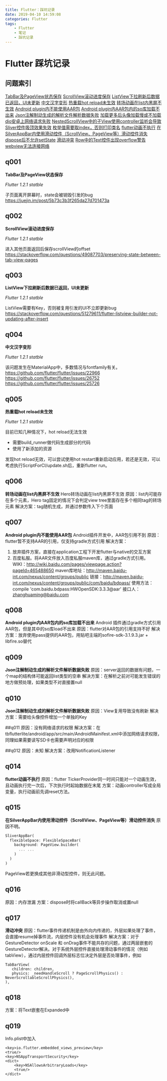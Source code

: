 ```yaml
---
title: Flutter：踩坑记录
date: 2019-04-10 14:59:08
categories: Flutter
tags:
    - Flutter
    - 笔记
    - 踩坑记录
---
```


# Flutter 踩坑记录

## 问题索引

[TabBar及PageView状态保存](#q001)
[ScrollView滚动进度保存](#q002)
[ListView下拉刷新后数据已返回，UI未更新](#q003)
[中文汉字变形](#q004)
[热重载hot reload未生效](#q005)
[转场动画在list内黑屏不生效](#q006)
[Android plugin内不能使用AAR包](#q007)
[Android plugin内AAR包内的so库加载不出来](#q008)
[Json注解制动生成的解析文件解析数据失败](#q009)
[加载更多后头像加载慢或不加载](#q010)
[dio安卓上网络请求失败](#q011)
[NestedScrollView中的子View使用controller监听会导致Sliver控件吸顶效果失效](#q012)
[枚举值需要取index，否则打印类名](#q013)
[flutter动画不执行](#q014)
[在SilverAppBar内使用滑动控件（ScrollView、PageView等）滑动控件消失](#q015)
[dispose后不允许setState](#q016)
[滑动冲突](#q017)
[Row中的Text控件出现overflow警告](#q018)
[webview无法连接网络](#q019)

## q001

**TabBar及PageView状态保存**

*Flutter 1.2.1 statble*

子页面离开屏幕时，state会被销毁引发的bug
https://juejin.im/post/5b73c3b3f265da27d701473a

## q002

**ScrollView滚动进度保存**

*Flutter 1.2.1 statble*

进入其他页面返回后保存scrollView的offset
https://stackoverflow.com/questions/49087703/preserving-state-between-tab-view-pages

## q003

**ListView下拉刷新后数据已返回，UI未更新**

*Flutter 1.2.1 statble*

ListView需要有Key，否则被复用引发的UI不立即更新bug
https://stackoverflow.com/questions/51279611/flutter-listview-builder-not-updating-after-insert

## q004

**中文汉字变形**

*Flutter 1.2.1 statble*

该问题发生在MaterialApp中，多数情况与fontfamily有关。
https://github.com/flutter/flutter/issues/22966
https://github.com/flutter/flutter/issues/26752
https://github.com/flutter/flutter/issues/25726

## q005

**热重载hot reload未生效**

*Flutter 1.2.1 statble*

目前已知几种情况下，hot reload无法生效

- 需要build_runner做代码生成部分的代码
- 使用了新添加的资源

发现hot reload无效，可以尝试使用hot restart重新启动应用，若还是无效，可以考虑执行ScriptForCI/update.sh后，重新flutter run。

## q006
**转场动画在list内黑屏不生效**
Hero转场动画在list内黑屏不生效
原因：list内可能存在多个元素，Hero tag固定的情况下会判定view tree里面存在多个相同tag的转场元素
解决方案：tag随机生成，并通过参数传入下个页面

## q007
**Android plugin内不能使用AAR包**
Android插件开发中，AAR包引用不到
原因：flutter暂不支持AAR的引用，仅支持gradle方式引用
解决方案：
1. 放弃插件方案，直接在application工程下开发flutter与native的交互方案
2. 百度私服。将AAR文件放入百度私服maven库，通过gradle方式引用。
WIKI：http://wiki.baidu.com/pages/viewpage.action?pageId=465488650
maven库地址：http://maven.baidu-int.com/nexus/content/groups/public
链接：http://maven.baidu-int.com/nexus/content/groups/public/com/baidu/bdpass/
使用方法：compile 'com.baidu.bdpass:HWOpenSDK:3.3.3@aar'
接口人：zhanghuaming@baidu.com

## q008
**Android plugin内AAR包内的so库加载不出来**
Android 插件通过gradle方式引用AAR包，但是其中的so库load不出来
原因：flutter对AAR包的引用支持不好
解决方案：放弃使用pass提供的AAR包，用贴吧主端的sofire-sdk-3.1.9.3.jar + libfire.so替代

## q009
**Json注解制动生成的解析文件解析数据失败**
原因：server返回的数据有问题，一个map的结构体可能返回list类型的空串
解决方案：在解析之前对可能发生错误的地方做预处理，如果类型不对直接置null

## q010
**Json注解制动生成的解析文件解析数据失败**
原因：View复用导致没有刷新
解决方案：需要给头像控件增加一个单独的Key

##q011
原因：没有网络请求的权限
解决方案：在tbflutterlite/android/app/src/main/AndroidMainifest.xml中添加网络请求权限，同理如果需要读写SD卡也需要声明对应的权限

##q012
原因：未知
解决方案：改用NotificationListener

## q014
**flutter动画不执行**
原因：flutter TickerProvider同一时间只能对一个动画生效，且动画执行完一次后，下次执行时起始数据在末尾
方案：动画controller写成全局变量，执行动画前先调reset方法。

## q015
**在SilverAppBar内使用滑动控件（ScrollView、PageView等）滑动控件消失**
原因不明。

``` dart
SliverAppBar(
  flexibleSpace: FlexibleSpaceBar(
    background: PageView.builder(
      ... ...
    )
  )
)

```

PageView若更换成其他非滑动型控件，则无此问题。

## q016
原因：内存泄漏
方案：dispose时将callBack等异步操作取消或置null

## q017
**滑动冲突**
原因：flutter事件传递机制是由外向内传递的，外层如果处理了事件，会直接resume掉事件流，内层控件没有机会处理事件
解决方案：对于GestureDetector onScale 和 onDrag事件不能共存的问题，通过两层嵌套的GestureDetector解决。对于系统外层控件直接处理滑动事件的情况（例如tabView），通过内层控件回调外层标志位决定外层是否处理事件，例如
```
TabBarView(
   children: children,
   physics: _needHandleScroll ? PageScrollPhysics() : NeverScrollableScrollPhysics(),
),
```

## q018
方案：将Text嵌套在Expanded中

## q019
Info.plist中加入
```
<key>io.flutter.embedded_views_preview</key>
<true/>
<key>NSAppTransportSecurity</key>
<dict>
    <key>NSAllowsArbitraryLoads</key>
    <true/>
</dict>
```
